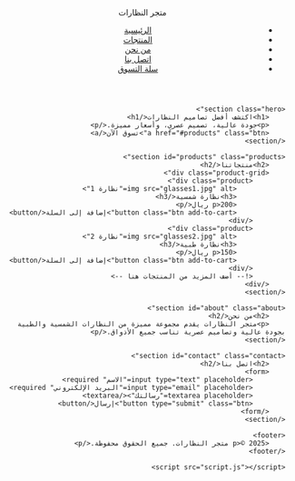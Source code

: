 <!DOCTYPE html>
<html lang="ar" dir="rtl">
<head>
    <meta charset="UTF-8">
    <meta name="viewport" content="width=device-width, initial-scale=1.0">
    <title>متجر النظارات</title>
    <link rel="stylesheet" href="styles.css">
    <link rel="stylesheet" href="https://cdnjs.cloudflare.com/ajax/libs/font-awesome/6.0.0-beta3/css/all.min.css">
</head>
<body>
    <header>
        <nav class="navbar">
            <div class="logo">متجر النظارات</div>
            <ul class="nav-links">
                <li><a href="#">الرئيسية</a></li>
                <li><a href="#products">المنتجات</a></li>
                <li><a href="#about">من نحن</a></li>
                <li><a href="#contact">اتصل بنا</a></li>
                <li class="cart"><a href="#"><i class="fas fa-shopping-cart"></i> سلة التسوق</a></li>
            </ul>
        </nav>
    </header>

    <section class="hero">
        <h1>اكتشف أفضل تصاميم النظارات</h1>
        <p>جودة عالية، تصميم عصري، وأسعار مميزة.</p>
        <a href="#products" class="btn">تسوق الآن</a>
    </section>

    <section id="products" class="products">
        <h2>منتجاتنا</h2>
        <div class="product-grid">
            <div class="product">
                <img src="glasses1.jpg" alt="نظارة 1">
                <h3>نظارة شمسية</h3>
                <p>200 ريال</p>
                <button class="btn add-to-cart">إضافة إلى السلة</button>
            </div>
            <div class="product">
                <img src="glasses2.jpg" alt="نظارة 2">
                <h3>نظارة طبية</h3>
                <p>150 ريال</p>
                <button class="btn add-to-cart">إضافة إلى السلة</button>
            </div>
            <!-- أضف المزيد من المنتجات هنا -->
        </div>
    </section>

    <section id="about" class="about">
        <h2>من نحن</h2>
        <p>متجر النظارات يقدم مجموعة مميزة من النظارات الشمسية والطبية بجودة عالية وتصاميم عصرية تناسب جميع الأذواق.</p>
    </section>

    <section id="contact" class="contact">
        <h2>اتصل بنا</h2>
        <form>
            <input type="text" placeholder="الاسم" required>
            <input type="email" placeholder="البريد الإلكتروني" required>
            <textarea placeholder="رسالتك"></textarea>
            <button type="submit" class="btn">إرسال</button>
        </form>
    </section>

    <footer>
        <p>© 2025 متجر النظارات. جميع الحقوق محفوظة.</p>
    </footer>

    <script src="script.js"></script>
</body>
</html>
